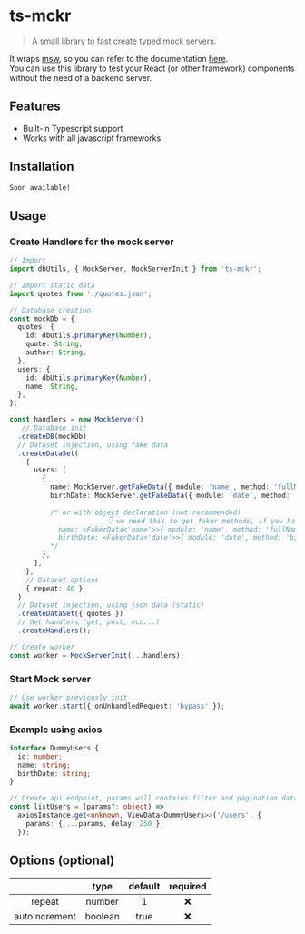 
# ts-mckr

> A small library to fast create typed mock servers.

It wraps [msw](https://github.com/mswjs/msw), so you can refer to the documentation [here](https://mswjs.io/docs/).\
You can use this library to test your React (or other framework) components without the need of a backend server.
## Features 
- Built-in Typescript support
- Works with all javascript frameworks

## Installation
```bash
Soon available!
```

## Usage

###  Create Handlers for the mock server
```ts
// Import
import dbUtils, { MockServer, MockServerInit } from 'ts-mckr';

// Import static data
import quotes from './quotes.json';

// Database creation
const mockDb = {
  quotes: {
    id: dbUtils.primaryKey(Number),
    quote: String,
    author: String,
  },
  users: {
    id: dbUtils.primaryKey(Number),
    name: String,
  },
};

const handlers = new MockServer()
   // Database init
  .createDB(mockDb)
  // Dataset injection, using fake data
  .createDataSet(
    {
      users: [
        {
          name: MockServer.getFakeData({ module: 'name', method: 'fullName', language: 'it' }),
          birthDate: MockServer.getFakeData({ module: 'date', method: 'birthdate' }),
          
          /* or with object declaration (not recommended)
                        👇 we need this to get faker methods, if you have better solution, please create a pull request.
            name: <FakerData<'name'>>{ module: 'name', method: 'fullName', language: 'it' },
            birthDate: <FakerData<'date'>>{ module: 'date', method: 'birthdate' },
          */
        },
      ],
    },
    // Dataset options
    { repeat: 40 }
  )
  // Dataset injection, using json data (static)
  .createDataSet({ quotes })
  // Get handlers (get, post, ecc...)
  .createHandlers();

// Create worker
const worker = MockServerInit(...handlers);
```
###  Start Mock server
```ts
// Use worker previously init
await worker.start({ onUnhandledRequest: 'bypass' });
```
### Example using axios
```ts
interface DummyUsers {
  id: number;
  name: string;
  birthDate: string;
}

// Create api endpoint, params will contains filter and pagination data
const listUsers = (params?: object) =>
  axiosInstance.get<unknown, ViewData<DummyUsers>>('/users', {
    params: { ...params, delay: 250 },
  });
```

## Options (optional)
|               |   type  | default | required |
|:-------------:|:-------:|:-------:|:--------:|
|     repeat    |  number |    1    |     ❌    |
| autoIncrement | boolean |   true  |     ❌    |